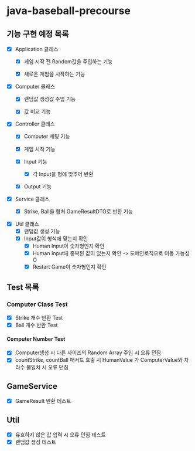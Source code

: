 # java-baseball-precourse

## 기능 구현 예정 목록
- [x] Application 클래스
  - [x] 게임 시작 전 Random값을 주입하는 기능
  - [x] 새로운 게임을 시작하는 기능


- [x] Computer 클래스
  - [x] 랜덤값 생성값 주입 기능
  - [x] 값 비교 기능


- [x] Controller 클래스
  - [x] Computer 세팅 기능
  - [x] 게임 시작 기능
  - [x] Input 기능
    - [x] 각 Input을 형에 맞추어 반환
  - [x] Output 기능


- [x] Service 클래스
  - [x] Strike, Ball을 합쳐 GameResultDTO로 반환 기능


- [x] Util 클래스
  - [x] 랜덤값 생성 기능
  - [x] Input값이 형식에 맞는지 확인
    - [x] Human Input이 숫자형인지 확인
    - [x] Human Input에 중복된 값이 있는지 확인 -> 도메인로직으로 이동 가능성 O
    - [x] Restart Game이 숫자형인지 확인
  
## Test 목록
### Computer Class Test
- [x] Strike 개수 반환 Test
- [x] Ball 개수 반환 Test
#### Computer Number Test
- [x] Computer생성 시 다른 사이즈의 Random Array 주입 시 오류 던짐
- [x] countStrike, countBall 매서드 호출 시 HumanValue 가 ComputerValue와 자리수 불일치 시 오류 던짐

## GameService
- [x] GameResult 반환 테스트

## Util
- [x] 유효하지 않은 값 입력 시 오류 던짐 테스트
- [x] 랜덤값 생성 테스트